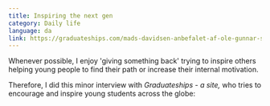 ```yaml
---
title: Inspiring the next gen
category: Daily life
language: da
link: https://graduateships.com/mads-davidsen-anbefalet-af-ole-gunnar-solskjaer/
---
```

Whenever possible, I enjoy 'giving something back' trying to inspire others helping young people to find their path or increase their internal motivation.

Therefore, I did this minor interview with _Graduateships - a site,_ who tries to encourage and inspire young students across the globe:
